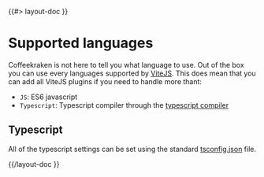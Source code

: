 <!--
/**
 * @name            Supported languages
 * @namespace       doc.js
 * @type            Markdown
 * @platform        md
 * @status          stable
 * @menu            Documentation / JS - Node           /doc/js/supported-languages
 *
 * @since           2.0.0
 * @author    Olivier Bossel <olivier.bossel@gmail.com> (https://coffeekraken.io)
 */
-->

{{#> layout-doc }}

# Supported languages

Coffeekraken is not here to tell you what language to use. Out of the box you can use every languages supported by [ViteJS](https://vitejs.dev).
This does mean that you can add all ViteJS plugins if you need to handle more thant:

- `JS`: ES6 javascript
- `Typescript`: Typescript compiler through the [typescript compiler](https://www.typescriptlang.org/)

## Typescript

All of the typescript settings can be set using the standard [tsconfig.json](https://www.typescriptlang.org/docs/handbook/tsconfig-json.html) file.

{{/layout-doc }}
